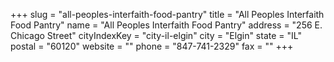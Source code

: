 +++
slug = "all-peoples-interfaith-food-pantry"
title = "All Peoples Interfaith Food Pantry"
name = "All Peoples Interfaith Food Pantry"
address = "256 E. Chicago Street"
cityIndexKey = "city-il-elgin"
city = "Elgin"
state = "IL"
postal = "60120"
website = ""
phone = "847-741-2329"
fax = ""
+++
